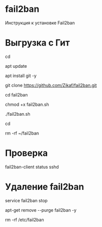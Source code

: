 # fail2ban
Инструкция к установке Fail2ban

# Выгрузка с Гит
cd

apt update

apt install git -y

git clone https://github.com/Zikaf/fail2ban.git

cd fail2ban

chmod +x fail2ban.sh

./fail2ban.sh

cd

rm -rf ~/fail2ban

# Проверка 
fail2ban-client status sshd

# Удаление fail2ban
service fail2ban stop

apt-get remove --purge fail2ban -y

rm -rf /etc/fail2ban

